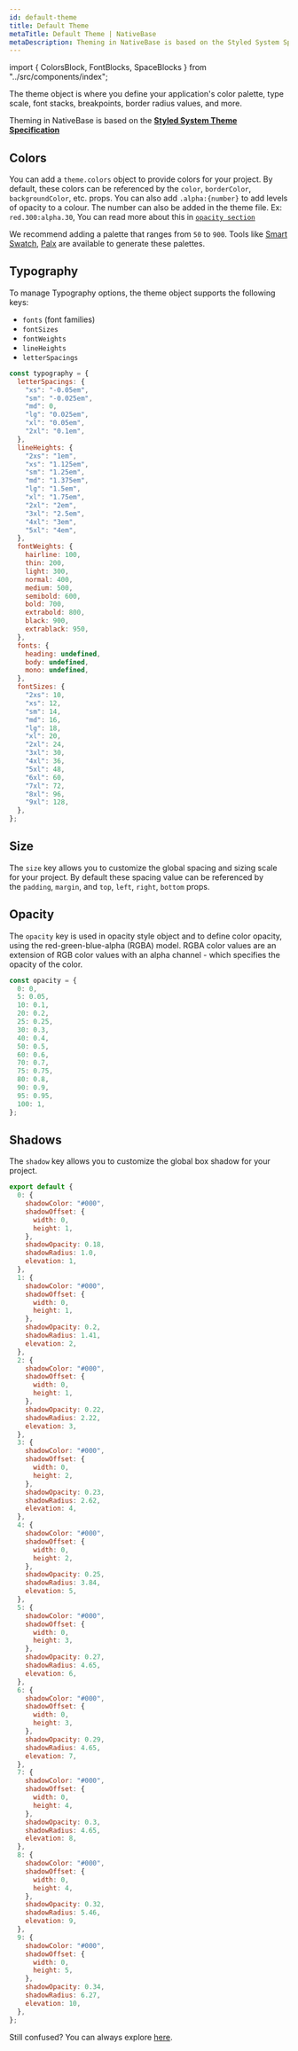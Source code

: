 ```yaml
---
id: default-theme
title: Default Theme
metaTitle: Default Theme | NativeBase
metaDescription: Theming in NativeBase is based on the Styled System Specification. Learn more here about default theme and how to use theme object in NativeBase.
---
```


import { ColorsBlock, FontBlocks, SpaceBlocks } from "../src/components/index";

The theme object is where you define your application's color palette, type scale, font stacks, breakpoints, border radius values, and more.

Theming in NativeBase is based on the **[Styled System Theme Specification](https://system-ui.com/theme/)**

## Colors

You can add a `theme.colors` object to provide colors for your project. By default, these colors can be referenced by the `color`, `borderColor`, `backgroundColor`, etc. props.
You can also add `.alpha:{number}` to add levels of opacity to a colour. The number can also be added in the theme file.
Ex: `red.300:alpha.30`, You can read more about this in [`opacity section`](default-theme#opacity)

We recommend adding a palette that ranges from `50` to `900`. Tools like [Smart Swatch](https://smart-swatch.netlify.app/), [Palx](https://palx.jxnblk.com/) are available to generate these palettes.

<ColorsBlock/>

## Typography

To manage Typography options, the theme object supports the following keys:

- `fonts` (font families)
- `fontSizes`
- `fontWeights`
- `lineHeights`
- `letterSpacings`

```jsx
const typography = {
  letterSpacings: {
    "xs": "-0.05em",
    "sm": "-0.025em",
    "md": 0,
    "lg": "0.025em",
    "xl": "0.05em",
    "2xl": "0.1em",
  },
  lineHeights: {
    "2xs": "1em",
    "xs": "1.125em",
    "sm": "1.25em",
    "md": "1.375em",
    "lg": "1.5em",
    "xl": "1.75em",
    "2xl": "2em",
    "3xl": "2.5em",
    "4xl": "3em",
    "5xl": "4em",
  },
  fontWeights: {
    hairline: 100,
    thin: 200,
    light: 300,
    normal: 400,
    medium: 500,
    semibold: 600,
    bold: 700,
    extrabold: 800,
    black: 900,
    extrablack: 950,
  },
  fonts: {
    heading: undefined,
    body: undefined,
    mono: undefined,
  },
  fontSizes: {
    "2xs": 10,
    "xs": 12,
    "sm": 14,
    "md": 16,
    "lg": 18,
    "xl": 20,
    "2xl": 24,
    "3xl": 30,
    "4xl": 36,
    "5xl": 48,
    "6xl": 60,
    "7xl": 72,
    "8xl": 96,
    "9xl": 128,
  },
};
```

<FontBlocks/>

## Size

The `size` key allows you to customize the global spacing and sizing scale for your project. By default these spacing value can be referenced by the `padding`, `margin`, and `top`, `left`, `right`, `bottom` props.

<SpaceBlocks/>

## Opacity

The `opacity` key is used in opacity style object and to define color opacity, using the red-green-blue-alpha (RGBA) model. RGBA color values are an extension of RGB color values with an alpha channel - which specifies the opacity of the color.

<OpacityBlock />

```jsx
const opacity = {
  0: 0,
  5: 0.05,
  10: 0.1,
  20: 0.2,
  25: 0.25,
  30: 0.3,
  40: 0.4,
  50: 0.5,
  60: 0.6,
  70: 0.7,
  75: 0.75,
  80: 0.8,
  90: 0.9,
  95: 0.95,
  100: 1,
};
```

## Shadows

The `shadow` key allows you to customize the global box shadow for your project.

<ShadowBlock />

```jsx
export default {
  0: {
    shadowColor: "#000",
    shadowOffset: {
      width: 0,
      height: 1,
    },
    shadowOpacity: 0.18,
    shadowRadius: 1.0,
    elevation: 1,
  },
  1: {
    shadowColor: "#000",
    shadowOffset: {
      width: 0,
      height: 1,
    },
    shadowOpacity: 0.2,
    shadowRadius: 1.41,
    elevation: 2,
  },
  2: {
    shadowColor: "#000",
    shadowOffset: {
      width: 0,
      height: 1,
    },
    shadowOpacity: 0.22,
    shadowRadius: 2.22,
    elevation: 3,
  },
  3: {
    shadowColor: "#000",
    shadowOffset: {
      width: 0,
      height: 2,
    },
    shadowOpacity: 0.23,
    shadowRadius: 2.62,
    elevation: 4,
  },
  4: {
    shadowColor: "#000",
    shadowOffset: {
      width: 0,
      height: 2,
    },
    shadowOpacity: 0.25,
    shadowRadius: 3.84,
    elevation: 5,
  },
  5: {
    shadowColor: "#000",
    shadowOffset: {
      width: 0,
      height: 3,
    },
    shadowOpacity: 0.27,
    shadowRadius: 4.65,
    elevation: 6,
  },
  6: {
    shadowColor: "#000",
    shadowOffset: {
      width: 0,
      height: 3,
    },
    shadowOpacity: 0.29,
    shadowRadius: 4.65,
    elevation: 7,
  },
  7: {
    shadowColor: "#000",
    shadowOffset: {
      width: 0,
      height: 4,
    },
    shadowOpacity: 0.3,
    shadowRadius: 4.65,
    elevation: 8,
  },
  8: {
    shadowColor: "#000",
    shadowOffset: {
      width: 0,
      height: 4,
    },
    shadowOpacity: 0.32,
    shadowRadius: 5.46,
    elevation: 9,
  },
  9: {
    shadowColor: "#000",
    shadowOffset: {
      width: 0,
      height: 5,
    },
    shadowOpacity: 0.34,
    shadowRadius: 6.27,
    elevation: 10,
  },
};
```

Still confused? You can always explore [here](https://github.com/GeekyAnts/NativeBase/tree/master/src/theme/base).
